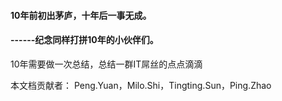 #### 10年前初出茅庐，十年后一事无成。

####                                                          ------纪念同样打拼10年的小伙伴们。

10年需要做一次总结，总结一群IT屌丝的点点滴滴







本文档贡献者： Peng.Yuan，Milo.Shi，Tingting.Sun，Ping.Zhao

